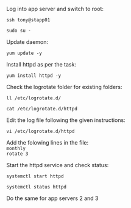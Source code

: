 Log into app server and switch to root:  
```
ssh tony@stapp01
```
```
sudo su -
```
Update daemon:
```
yum update -y
```

Install httpd as per the task: 
```
yum install httpd -y
```

Check the logrotate folder for existing folders:
```
ll /etc/logrotate.d/
```

```
cat /etc/logrotate.d/httpd
```

Edit the log file following the given instructions:
```
vi /etc/logrotate.d/httpd
```

Add the folowing lines in the file:    
`monthly`  
`rotate 3`


Start the httpd service and check status:
```
systemctl start httpd
```
```
systemctl status httpd
```


Do the same for app servers 2 and 3